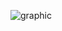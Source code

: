 ![graphic](https://user-images.githubusercontent.com/65813696/122218031-460fbd00-ceae-11eb-91e7-1d3eefd1012e.png)

